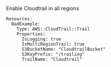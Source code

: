 
Enable Cloudtrail in all regions

```yaml---
Resources:
  BadExample:
    Type: AWS::CloudTrail::Trail
    Properties:
      IsLogging: true
      IsMultiRegionTrail: true     
      S3BucketName: "CloudtrailBucket"
      S3KeyPrefix: "/trailing"
      TrailName: "Cloudtrail"

```


